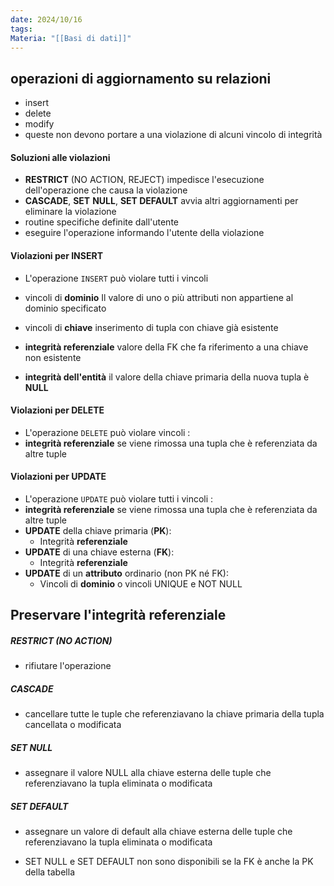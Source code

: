 ```yaml
---
date: 2024/10/16
tags: 
Materia: "[[Basi di dati]]"
---
```

## operazioni di aggiornamento su relazioni
- insert 
- delete
- modify
- queste non devono portare a una violazione di alcuni vincolo di integrità
#### Soluzioni alle violazioni
- **RESTRICT** (NO ACTION, REJECT) impedisce l'esecuzione dell'operazione che causa la violazione
- **CASCADE**, **SET** **NULL**, **SET DEFAULT** avvia altri aggiornamenti per eliminare la violazione
- routine specifiche definite dall'utente
- eseguire l'operazione informando l'utente della violazione

#### Violazioni per INSERT
- L'operazione `INSERT` può violare tutti i vincoli

- vincoli di **dominio** Il valore di uno o più attributi non appartiene al dominio specificato
- vincoli di **chiave** inserimento di tupla con chiave già esistente
- **integrità referenziale** valore della FK che fa riferimento a una chiave non esistente
- **integrità dell'entità** il valore della chiave primaria della nuova tupla è **NULL**
#### Violazioni per DELETE
- L'operazione `DELETE` può violare vincoli :
- **integrità referenziale** se viene rimossa una tupla che è referenziata da altre tuple
#### Violazioni per UPDATE
- L'operazione `UPDATE` può violare tutti i vincoli :
- **integrità referenziale** se viene rimossa una tupla che è referenziata da altre tuple
 - **UPDATE** della chiave primaria (**PK**):
	  - Integrità **referenziale** 
  - **UPDATE** di una chiave esterna (**FK**): 
	  - Integrità **referenziale** 
  - **UPDATE** di un **attributo** ordinario (non PK né FK): 
	  - Vincoli di **dominio** o vincoli UNIQUE e NOT NULL

## Preservare l'integrità referenziale
##### RESTRICT (NO ACTION)
- rifiutare l'operazione
##### CASCADE 
- cancellare tutte le tuple che referenziavano la chiave primaria della tupla cancellata o modificata
##### SET NULL
- assegnare il valore NULL alla chiave esterna delle tuple che referenziavano la tupla eliminata o modificata
##### SET DEFAULT
- assegnare un valore di default alla chiave esterna delle tuple che referenziavano la tupla eliminata o modificata

- SET NULL e SET DEFAULT non sono disponibili se la FK  è anche la PK della tabella

